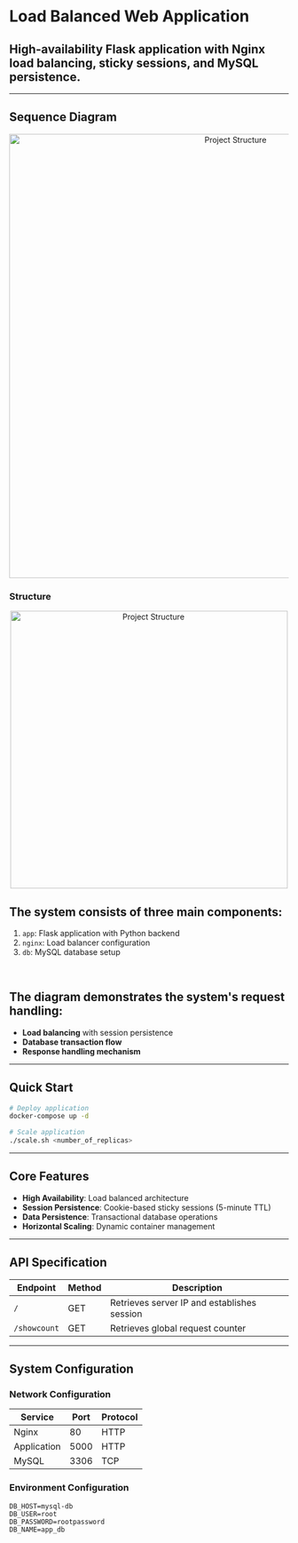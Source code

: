 
# Load Balanced Web Application

## High-availability Flask application with Nginx load balancing, sticky sessions, and MySQL persistence.
---

## Sequence Diagram
<div align="center">
<img src="https://github.com/user-attachments/assets/a54e4709-0a94-4250-8fa5-d698fff3ee1b" alt="Project Structure" width="800">
</div>


### Structure
<div align="center">
<img src="https://github.com/user-attachments/assets/07ddb57a-268b-4cf1-b8f0-aa3b0efd9127" alt="Project Structure" width="500">
</div>


## The system consists of three main components:

1. `app`: Flask application with Python backend
2. `nginx`: Load balancer configuration
3. `db`: MySQL database setup

<br>

## The diagram demonstrates the system's request handling:

- **Load balancing** with session persistence
- **Database transaction flow**
- **Response handling mechanism**

---

## Quick Start

```bash
# Deploy application
docker-compose up -d

# Scale application
./scale.sh <number_of_replicas>
```

---

## Core Features

- **High Availability**: Load balanced architecture
- **Session Persistence**: Cookie-based sticky sessions (5-minute TTL)
- **Data Persistence**: Transactional database operations
- **Horizontal Scaling**: Dynamic container management

---

## API Specification

| Endpoint         | Method | Description                                 |
|------------------|--------|---------------------------------------------|
| `/`              | GET    | Retrieves server IP and establishes session |
| `/showcount`     | GET    | Retrieves global request counter            |

---

## System Configuration

### Network Configuration

| Service      | Port  | Protocol |
|--------------|-------|----------|
| Nginx        | 80    | HTTP     |
| Application  | 5000  | HTTP     |
| MySQL        | 3306  | TCP      |

### Environment Configuration

```properties
DB_HOST=mysql-db
DB_USER=root
DB_PASSWORD=rootpassword
DB_NAME=app_db
